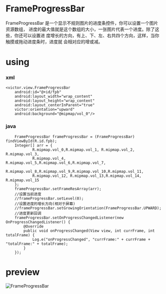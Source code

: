# FrameProgressBar
FrameProgressBar 是一个显示不规则图片的进度条控件，你可以设置一个图片资源数组，
进度的最大值就是这个数组的大小，一张图片代表一个进度。除了这些，你还可以设置进
度增长的方向，有上、下、左、右共四个方向，这样，当你触摸或拖动进度条时，进度就
会相对应的增或减。

# using
### xml
<RelativeLayout xmlns:android="http://schemas.android.com/apk/res/android"
    xmlns:victor="http://schemas.android.com/apk/res-auto"
    android:layout_width="match_parent"
    android:layout_height="match_parent"
    android:background="#000"
    android:paddingLeft="@dimen/activity_horizontal_margin"
    android:paddingRight="@dimen/activity_horizontal_margin"
    android:paddingTop="@dimen/activity_vertical_margin"
    android:paddingBottom="@dimen/activity_vertical_margin">

    <victor.view.FrameProgressBar
        android:id="@+id/fpb"
        android:layout_width="wrap_content"
        android:layout_height="wrap_content"
        android:layout_centerInParent="true"
        victor:orientation="upward"
        android:background="@mipmap/vol_0"/>

</RelativeLayout>

### java
        FrameProgressBar frameProgressBar = (FrameProgressBar) findViewById(R.id.fpb);
        Integer[] arr = {
                R.mipmap.vol_0,R.mipmap.vol_1, R.mipmap.vol_2, R.mipmap.vol_3,
                R.mipmap.vol_4, R.mipmap.vol_5,R.mipmap.vol_6,R.mipmap.vol_7,
                R.mipmap.vol_8,R.mipmap.vol_9,R.mipmap.vol_10,R.mipmap.vol_11,
                R.mipmap.vol_12, R.mipmap.vol_13,R.mipmap.vol_14, R.mipmap.vol_15
        };
        frameProgressBar.setFrameResArray(arr);
        //设置当前进度
        //frameProgressBar.setLevel(0);
        //设置进度的增长方向(相对于屏幕)
        //frameProgressBar.setGrowingOrientation(FrameProgressBar.UPWARD);
        //进度更新回调
        frameProgressBar.setOnProgressChangedListener(new OnProgressChangedListener() {
            @Override
            public void onProgressChanged(View view, int currFrame, int totalFrame) {
                Log.e("onProgressChanged", "currFrame:" + currFrame + "totalFrame:" + totalFrame);
            }
        });

# preview
![FrameProgressBar](https://lh3.googleusercontent.com/rQSIoRJuXtWiMx3rCZpQo7kcNJXtLjIAUblD3WE6VZmWi8gurpgASHIKh_6lyfl4_asJbTCTe4zSqJy_oCBQfqVPC6wLM4P43n5s7FfafsTz2fC0jQncHnYMw-1K124EHpgJqV29AQhNnXaqHI9BSyWUqDYLQa-7uHGfKVppyZyrg7eYCUJTz3B1FamfmpAKMOi7zxM_cidZRewQ3qQMQkI8lMX9Dv-7IJwfW0XmSV__HR6rhhXiKEmcD8oy-h1pOlvVfJ2P6pBuQaAVUVdZnghMy6QUWF8DNKyvd-l68XzFTc5J2TitdbNmqgHg4sPWZBcV5tMnVNalGtsU8gU2conK2miuigrekQUdBeHQb0g8RfsBKLx_qnwOQmWDdSOGdAVQe8YnFmx3m7JbYNFN4RYOEVYG41udhid7TieJ9sdoHMYxnIKtoTka8ay4BqyMv6vbOgCdoLL_GxSx-ouZ_p04uJBBMAqHMFKa0_qct3v6ZoRrhM1uGuYjjbqoKVz-CKyxZGv_kyqkMHQJbllmlT_WZMILDi7JLzbFSWutJw=w411-h760-no)
